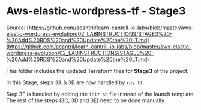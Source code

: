 # Aws-elastic-wordpress-tf - Stage3

Source: [https://github.com/acantril/learn-cantrill-io-labs/blob/master/aws-elastic-wordpress-evolution/02_LABINSTRUCTIONS/STAGE3%20-%20Add%20RDS%20and%20Update%20the%20LT.md](https://github.com/acantril/learn-cantrill-io-labs/blob/master/aws-elastic-wordpress-evolution/02_LABINSTRUCTIONS/STAGE3%20-%20Add%20RDS%20and%20Update%20the%20LT.md)

This folder includes the updated Terraform files for **Stage3** of the project.

In this Stage, steps 3A & 3B are now handled by `rds.tf`.

Step 3F is handled by editing the `init.sh` file instead of the launch template. The rest of the steps (3C, 3D and 3E) need to be done manually.